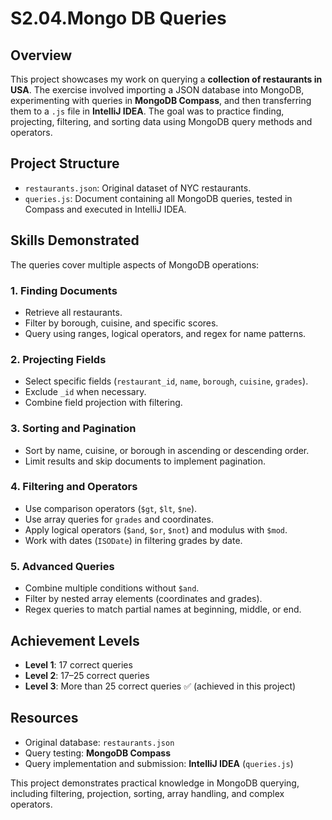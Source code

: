 # S2.04.Mongo DB Queries

## Overview
This project showcases my work on querying a **collection of restaurants in USA**. The exercise involved importing a JSON database into MongoDB, experimenting with queries in **MongoDB Compass**, and then transferring them to a `.js` file in **IntelliJ IDEA**. The goal was to practice finding, projecting, filtering, and sorting data using MongoDB query methods and operators.

## Project Structure
- `restaurants.json`: Original dataset of NYC restaurants.  
- `queries.js`: Document containing all MongoDB queries, tested in Compass and executed in IntelliJ IDEA.  

## Skills Demonstrated
The queries cover multiple aspects of MongoDB operations:

### 1. **Finding Documents**
- Retrieve all restaurants.  
- Filter by borough, cuisine, and specific scores.  
- Query using ranges, logical operators, and regex for name patterns.

### 2. **Projecting Fields**
- Select specific fields (`restaurant_id`, `name`, `borough`, `cuisine`, `grades`).  
- Exclude `_id` when necessary.  
- Combine field projection with filtering.

### 3. **Sorting and Pagination**
- Sort by name, cuisine, or borough in ascending or descending order.  
- Limit results and skip documents to implement pagination.

### 4. **Filtering and Operators**
- Use comparison operators (`$gt`, `$lt`, `$ne`).  
- Use array queries for `grades` and coordinates.  
- Apply logical operators (`$and`, `$or`, `$not`) and modulus with `$mod`.  
- Work with dates (`ISODate`) in filtering grades by date.

### 5. **Advanced Queries**
- Combine multiple conditions without `$and`.  
- Filter by nested array elements (coordinates and grades).  
- Regex queries to match partial names at beginning, middle, or end.

## Achievement Levels
- **Level 1**: 17 correct queries  
- **Level 2**: 17–25 correct queries  
- **Level 3**: More than 25 correct queries ✅ (achieved in this project)

## Resources
- Original database: `restaurants.json`  
- Query testing: **MongoDB Compass**  
- Query implementation and submission: **IntelliJ IDEA** (`queries.js`)

This project demonstrates practical knowledge in MongoDB querying, including filtering, projection, sorting, array handling, and complex operators.
